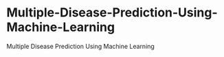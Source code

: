 # Multiple-Disease-Prediction-Using-Machine-Learning
Multiple Disease Prediction Using Machine Learning
